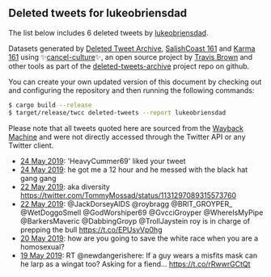 ## Deleted tweets for lukeobriensdad

The list below includes 6 deleted tweets by
[lukeobriensdad](https://twitter.com/lukeobriensdad).



Datasets generated by [Deleted Tweet Archive](https://twitter.com/deletedtweet161), 
[SalishCoast 161](https://twitter.com/SalishCoastA) and [Karma 161](https://twitter.com/KarmaOneSixOne) 
using ✨[cancel-culture](https://github.com/travisbrown/cancel-culture)✨, an open source project by 
[Travis Brown](https://twitter.com/travisbrown) and other tools as part of the 
[deleted-tweets-archive](https://github.com/salcoast/deleted-tweets-archive/) project repo on github.

You can create your own updated version of this document by checking out and configuring the
repository and then running the following commands:

```bash
$ cargo build --release
$ target/release/twcc deleted-tweets --report lukeobriensdad
```

Please note that all tweets quoted here are sourced from the
[Wayback Machine](https://web.archive.org) and were not directly accessed through the Twitter API or
any Twitter client.

* [24 May 2019](https://web.archive.org/web/20190524025455/https://twitter.com/LukeObriensDad/status/1131755427866259461): 'HeavyCummer69' liked your tweet
* [24 May 2019](https://web.archive.org/web/20190524011810/https://twitter.com/LukeObriensDad/status/1131731079960911872): he got me a 12 hour and he messed with the black hat gang gang
* [22 May 2019](https://web.archive.org/web/20190522204427/https://twitter.com/LukeObriensDad/status/1131299780058124288): aka diversity https://twitter.com/TommyMossad/status/1131297089315573760
* [22 May 2019](https://web.archive.org/web/20190522204239/https://twitter.com/LukeObriensDad/status/1131299356038971392): @JackDorseyAIDS @roybragg @BRlT_GROYPER_ @WetDoggoSmell @GodWorshiper69 @GvcciGroyper @WhereIsMyPipe @BarkersMaveric @DabbingGroyp @TrollJaystein roy is in charge of prepping the bull https://t.co/EPUsvVp0hg
* [20 May 2019](https://web.archive.org/web/20190520183423/https://twitter.com/LukeObriensDad/status/1130542300931776514): how are you going to save the white race when you are a homosexual?
* [19 May 2019](https://web.archive.org/web/20190519202312/https://twitter.com/LukeObriensDad/status/1130207297676992512): RT @newdangerishere: If a guy wears a misfits mask can he larp as a wingat too? Asking for a fiend...  https://t.co/rRwwrGCtQt
